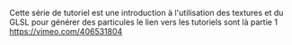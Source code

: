 Cette série de tutoriel est une introduction à l'utilisation des textures et du GLSL pour générer des particules
le lien vers les tutoriels sont là
partie 1
https://vimeo.com/406531804
